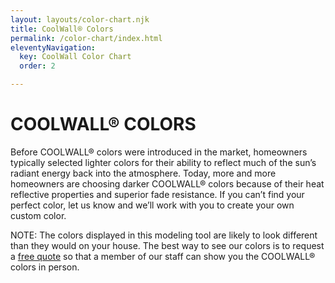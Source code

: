 ```yaml
---
layout: layouts/color-chart.njk
title: CoolWall® Colors
permalink: /color-chart/index.html
eleventyNavigation:
  key: CoolWall Color Chart
  order: 2

---
```


# COOLWALL&reg; COLORS

Before COOLWALL&reg; colors were introduced in the market, homeowners typically selected lighter colors for their ability to reflect much of the sun’s radiant energy back into the atmosphere. Today, more and more homeowners are choosing darker COOLWALL&reg; colors because of their heat reflective properties and superior fade resistance. If you can’t find your perfect color, let us know and we’ll work with you to create your own custom color.

NOTE: The colors displayed in this modeling tool are likely to look different than they would on your house. The best way to see our colors is to request a [free quote](/contact) so that a member of our staff can show you the COOLWALL&reg; colors in person.